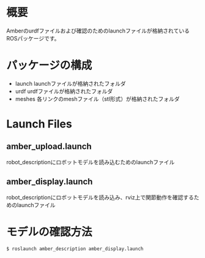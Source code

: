 # 概要

Amberのurdfファイルおよび確認のためのlaunchファイルが格納されているROSパッケージです。

# パッケージの構成

- launch launchファイルが格納されたフォルダ
- urdf   urdfファイルが格納されたフォルダ
- meshes 各リンクのmeshファイル（stl形式）が格納されたフォルダ

# Launch Files

## amber_upload.launch

robot_descriptionにロボットモデルを読み込むためのlaunchファイル

## amber_display.launch

robot_descriptionにロボットモデルを読み込み、rviz上で関節動作を確認するためのlaunchファイル

# モデルの確認方法

``` bash
$ roslaunch amber_description amber_display.launch
```

